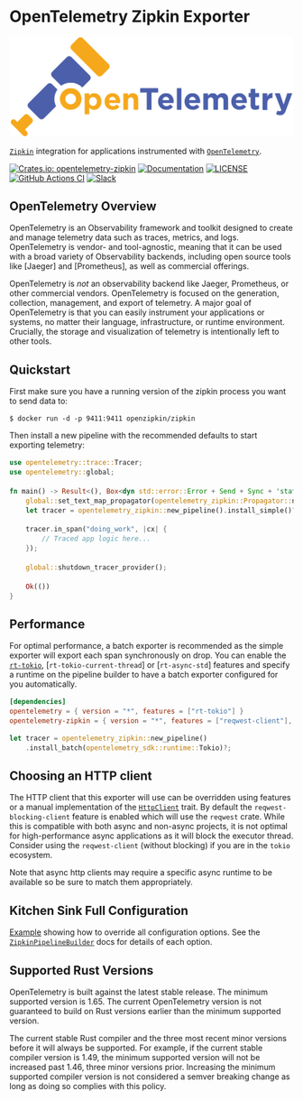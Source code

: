 # OpenTelemetry Zipkin Exporter

![OpenTelemetry — An observability framework for cloud-native software.][splash]

[splash]: https://raw.githubusercontent.com/open-telemetry/opentelemetry-rust/main/assets/logo-text.png

[`Zipkin`] integration for applications instrumented with [`OpenTelemetry`].

[![Crates.io: opentelemetry-zipkin](https://img.shields.io/crates/v/opentelemetry-zipkin.svg)](https://crates.io/crates/opentelemetry-zipkin)
[![Documentation](https://docs.rs/opentelemetry-zipkin/badge.svg)](https://docs.rs/opentelemetry-zipkin)
[![LICENSE](https://img.shields.io/crates/l/opentelemetry-zipkin)](./LICENSE)
[![GitHub Actions CI](https://github.com/open-telemetry/opentelemetry-rust/workflows/CI/badge.svg)](https://github.com/open-telemetry/opentelemetry-rust/actions?query=workflow%3ACI+branch%3Amain)
[![Slack](https://img.shields.io/badge/slack-@cncf/otel/rust-brightgreen.svg?logo=slack)](https://cloud-native.slack.com/archives/C03GDP0H023)

## OpenTelemetry Overview

OpenTelemetry is an Observability framework and toolkit designed to create and
manage telemetry data such as traces, metrics, and logs. OpenTelemetry is
vendor- and tool-agnostic, meaning that it can be used with a broad variety of
Observability backends, including open source tools like [Jaeger] and
[Prometheus], as well as commercial offerings.

OpenTelemetry is *not* an observability backend like Jaeger, Prometheus, or other
commercial vendors. OpenTelemetry is focused on the generation, collection,
management, and export of telemetry. A major goal of OpenTelemetry is that you
can easily instrument your applications or systems, no matter their language,
infrastructure, or runtime environment. Crucially, the storage and visualization
of telemetry is intentionally left to other tools.

[`Zipkin`]: https://zipkin.io/
[`OpenTelemetry`]: https://crates.io/crates/opentelemetry

## Quickstart

First make sure you have a running version of the zipkin process you want to
send data to:

```shell
$ docker run -d -p 9411:9411 openzipkin/zipkin
```

Then install a new pipeline with the recommended defaults to start exporting
telemetry:

```rust
use opentelemetry::trace::Tracer;
use opentelemetry::global;

fn main() -> Result<(), Box<dyn std::error::Error + Send + Sync + 'static>> {
    global::set_text_map_propagator(opentelemetry_zipkin::Propagator::new());
    let tracer = opentelemetry_zipkin::new_pipeline().install_simple()?;

    tracer.in_span("doing_work", |cx| {
        // Traced app logic here...
    });

    global::shutdown_tracer_provider();

    Ok(())
}
```

## Performance

For optimal performance, a batch exporter is recommended as the simple exporter
will export each span synchronously on drop. You can enable the [`rt-tokio`],
[`rt-tokio-current-thread`] or [`rt-async-std`] features and specify a runtime
on the pipeline builder to have a batch exporter configured for you
automatically.

```toml
[dependencies]
opentelemetry = { version = "*", features = ["rt-tokio"] }
opentelemetry-zipkin = { version = "*", features = ["reqwest-client"], default-features = false }
```

```rust
let tracer = opentelemetry_zipkin::new_pipeline()
    .install_batch(opentelemetry_sdk::runtime::Tokio)?;
```

[`rt-tokio`]: https://tokio.rs
[`async-std`]: https://async.rs

## Choosing an HTTP client

The HTTP client that this exporter will use can be overridden using features or
a manual implementation of the [`HttpClient`] trait. By default the
`reqwest-blocking-client` feature is enabled which will use the `reqwest` crate.
While this is compatible with both async and non-async projects, it is not
optimal for high-performance async applications as it will block the executor
thread. Consider using the `reqwest-client` (without blocking) if you are in
the `tokio` ecosystem.

Note that async http clients may require a specific async runtime to be
available so be sure to match them appropriately.

[`HttpClient`]: https://docs.rs/opentelemetry/0.10/opentelemetry/exporter/trace/trait.HttpClient.html

## Kitchen Sink Full Configuration

[Example](https://docs.rs/opentelemetry-zipkin/latest/opentelemetry_zipkin/#kitchen-sink-full-configuration) showing how to override all configuration options. See the
[`ZipkinPipelineBuilder`] docs for details of each option.

[`ZipkinPipelineBuilder`]: https://docs.rs/opentelemetry-zipkin/latest/opentelemetry_zipkin/struct.ZipkinPipelineBuilder.html

## Supported Rust Versions

OpenTelemetry is built against the latest stable release. The minimum supported
version is 1.65. The current OpenTelemetry version is not guaranteed to build on
Rust versions earlier than the minimum supported version.

The current stable Rust compiler and the three most recent minor versions before
it will always be supported. For example, if the current stable compiler version
is 1.49, the minimum supported version will not be increased past 1.46, three
minor versions prior. Increasing the minimum supported compiler version is not
considered a semver breaking change as long as doing so complies with this
policy.
